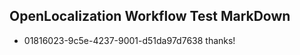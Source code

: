 ## OpenLocalization Workflow Test MarkDown
* 01816023-9c5e-4237-9001-d51da97d7638 thanks!

<!--HONumber=Jul16_HO3-->


